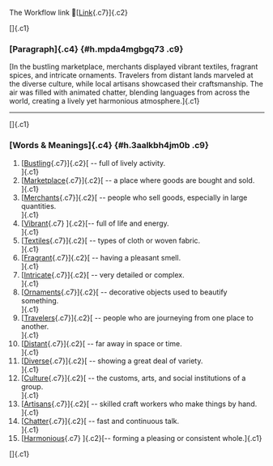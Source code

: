 The Workflow link
👏[[Link](https://www.google.com/url?q=http://www.google.com&sa=D&source=editors&ust=1757268940878054&usg=AOvVaw30rIo15r5_xlufb9QMLBdU){.c7}]{.c2}

[]{.c1}

### [Paragraph]{.c4} {#h.mpda4mgbgq73 .c9}

[In the bustling marketplace, merchants displayed vibrant textiles,
fragrant spices, and intricate ornaments. Travelers from distant lands
marveled at the diverse culture, while local artisans showcased their
craftsmanship. The air was filled with animated chatter, blending
languages from across the world, creating a lively yet harmonious
atmosphere.]{.c1}

------------------------------------------------------------------------

[]{.c1}

### [Words & Meanings]{.c4} {#h.3aalkbh4jm0b .c9}

1.  [[Bustling](https://www.google.com/url?q=http://www.google.com&sa=D&source=editors&ust=1757268940878649&usg=AOvVaw3nW04P8LauootJMqLfeblt){.c7}]{.c2}[ --
    full of lively activity.\
    ]{.c1}
2.  [[Marketplace](https://www.google.com/url?q=http://www.google.com&sa=D&source=editors&ust=1757268940878760&usg=AOvVaw053TWiDXju7MDrLGpAcSmI){.c7}]{.c2}[ --
    a place where goods are bought and sold.\
    ]{.c1}
3.  [[Merchants](https://www.google.com/url?q=http://www.google.com&sa=D&source=editors&ust=1757268940878866&usg=AOvVaw1ve_qSw12qq0Tdj7wr9Iub){.c7}]{.c2}[ --
    people who sell goods, especially in large quantities.\
    ]{.c1}
4.  [[Vibrant](https://www.google.com/url?q=http://www.google.com&sa=D&source=editors&ust=1757268940878983&usg=AOvVaw1vDqCmlE2P5UtOGfpI9vbd){.c7}
    ]{.c2}[-- full of life and energy.\
    ]{.c1}
5.  [[Textiles](https://www.google.com/url?q=http://www.google.com&sa=D&source=editors&ust=1757268940879072&usg=AOvVaw2W9lzx-Yn4GULd1vj9HIjL){.c7}]{.c2}[ --
    types of cloth or woven fabric.\
    ]{.c1}
6.  [[Fragrant](https://www.google.com/url?q=http://www.google.com&sa=D&source=editors&ust=1757268940879166&usg=AOvVaw3rYRqEaogjOtpYUNE-ux5D){.c7}]{.c2}[ --
    having a pleasant smell.\
    ]{.c1}
7.  [[Intricate](https://www.google.com/url?q=http://www.google.com&sa=D&source=editors&ust=1757268940879255&usg=AOvVaw0dqlDyfCovXbh-OOP4pWTM){.c7}]{.c2}[ --
    very detailed or complex.\
    ]{.c1}
8.  [[Ornaments](https://www.google.com/url?q=http://www.google.com&sa=D&source=editors&ust=1757268940879341&usg=AOvVaw12nS6Bpe2k07aHEKM6nkUm){.c7}]{.c2}[ --
    decorative objects used to beautify something.\
    ]{.c1}
9.  [[Travelers](https://www.google.com/url?q=http://www.google.com&sa=D&source=editors&ust=1757268940879487&usg=AOvVaw0RfSFeVGwR68z7ojMvI2Vx){.c7}]{.c2}[ --
    people who are journeying from one place to another.\
    ]{.c1}
10. [[Distant](https://www.google.com/url?q=http://www.google.com&sa=D&source=editors&ust=1757268940879608&usg=AOvVaw2PGoE6fSs6q3yvPNhQgnqH){.c7}]{.c2}[ --
    far away in space or time.\
    ]{.c1}
11. [[Diverse](https://www.google.com/url?q=http://www.google.com&sa=D&source=editors&ust=1757268940879696&usg=AOvVaw2K4pr78ZW9adYiw6fkMMmU){.c7}]{.c2}[ --
    showing a great deal of variety.\
    ]{.c1}
12. [[Culture](https://www.google.com/url?q=http://www.google.com&sa=D&source=editors&ust=1757268940879790&usg=AOvVaw1KMHVjGbDGxrNhAWNvmEsR){.c7}]{.c2}[ --
    the customs, arts, and social institutions of a group.\
    ]{.c1}
13. [[Artisans](https://www.google.com/url?q=http://www.google.com&sa=D&source=editors&ust=1757268940879897&usg=AOvVaw3s_GFvZfT7H_fegafUgOYo){.c7}]{.c2}[ --
    skilled craft workers who make things by hand.\
    ]{.c1}
14. [[Chatter](https://www.google.com/url?q=http://www.google.com&sa=D&source=editors&ust=1757268940880004&usg=AOvVaw3pM4LtChDLTTn727Sgus-V){.c7}]{.c2}[ --
    fast and continuous talk.\
    ]{.c1}
15. [[Harmonious](https://www.google.com/url?q=http://www.google.com&sa=D&source=editors&ust=1757268940880096&usg=AOvVaw3tz6nQWftp03b3AmqI14B0){.c7}
    ]{.c2}[-- forming a pleasing or consistent whole.]{.c1}

[]{.c1}
